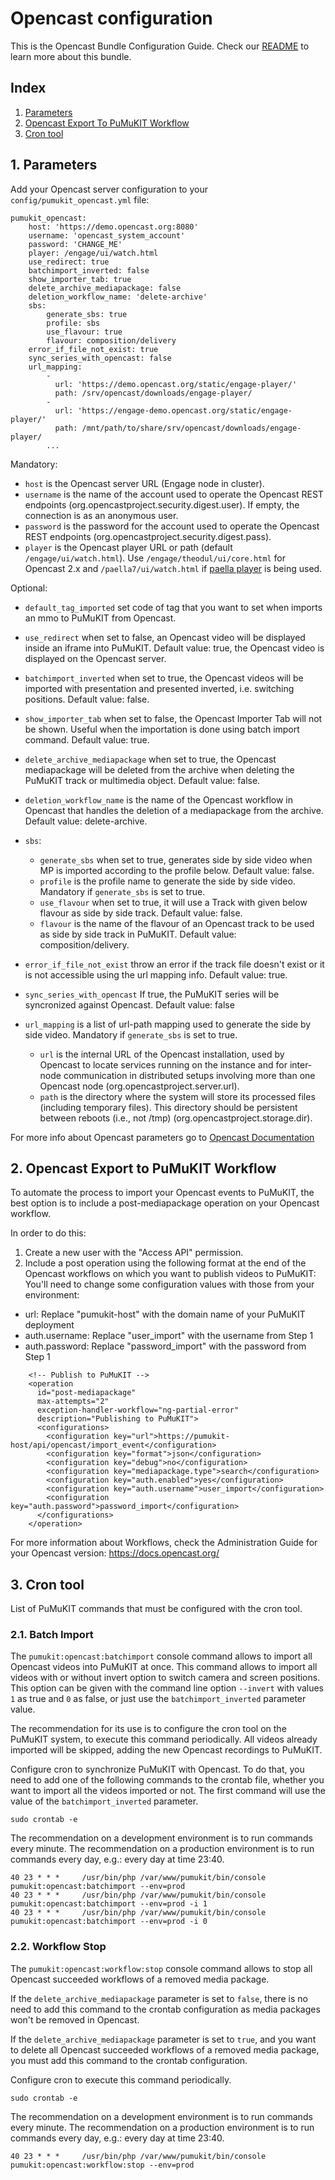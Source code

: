 # Opencast configuration

This is the Opencast Bundle Configuration Guide. Check our [README](README.md) to learn more about this bundle.

## Index

1. [Parameters](#1-parameters)
2. [Opencast Export To PuMuKIT Workflow](#2-opencast-export-to-pumukit-workflow)
3. [Cron tool](#-cron-tool)

## 1. Parameters

Add your Opencast server configuration to your `config/pumukit_opencast.yml` file:

```
pumukit_opencast:
    host: 'https://demo.opencast.org:8080'
    username: 'opencast_system_account'
    password: 'CHANGE_ME'
    player: /engage/ui/watch.html
    use_redirect: true
    batchimport_inverted: false
    show_importer_tab: true
    delete_archive_mediapackage: false
    deletion_workflow_name: 'delete-archive'
    sbs:
        generate_sbs: true
        profile: sbs
        use_flavour: true
        flavour: composition/delivery
    error_if_file_not_exist: true
    sync_series_with_opencast: false
    url_mapping:
        -
          url: 'https://demo.opencast.org/static/engage-player/'
          path: /srv/opencast/downloads/engage-player/
        -
          url: 'https://engage-demo.opencast.org/static/engage-player/'
          path: /mnt/path/to/share/srv/opencast/downloads/engage-player/
        ...
```
Mandatory:
   - `host` is the Opencast server URL (Engage node in cluster).
   - `username` is the name of the account used to operate the Opencast REST endpoints (org.opencastproject.security.digest.user). If empty, the connection is as an anonymous user.
   - `password` is the password for the account used to operate the Opencast REST endpoints (org.opencastproject.security.digest.pass).
   - `player` is the Opencast player URL or path (default `/engage/ui/watch.html`). Use `/engage/theodul/ui/core.html` for Opencast 2.x and `/paella7/ui/watch.html` if [paella player](http://paellaplayer.upv.es/) is being used.

Optional:
   - `default_tag_imported` set code of tag that you want to set when imports an mmo to PuMuKIT from Opencast.
   - `use_redirect` when set to false, an Opencast video will be displayed inside an iframe into PuMuKIT. Default value: true, the Opencast video is displayed on the Opencast server.
   - `batchimport_inverted` when set to true, the Opencast videos will be imported with presentation and presented inverted, i.e. switching positions. Default value: false.
   - `show_importer_tab` when set to false, the Opencast Importer Tab will not be shown. Useful when the importation is done using batch import command. Default value: true.
   - `delete_archive_mediapackage` when set to true, the Opencast mediapackage will be deleted from the archive when deleting the PuMuKIT track or multimedia object. Default value: false.
   - `deletion_workflow_name` is the name of the Opencast workflow in Opencast that handles the deletion of a mediapackage from the archive. Default value: delete-archive.
   - `sbs`:
      - `generate_sbs` when set to true, generates side by side video when MP is imported according to the profile below. Default value: false.
      - `profile` is the profile name to generate the side by side video. Mandatory if `generate_sbs` is set to true.
      - `use_flavour` when set to true, it will use a Track with given below flavour as side by side track. Default value: false.
      - `flavour` is the name of the flavour of an Opencast track to be used as side by side track in PuMuKIT. Default value: composition/delivery.
   - `error_if_file_not_exist` throw an error if the track file doesn't exist or it is not accessible using the url mapping info. Default value: true.
   - `sync_series_with_opencast` If true, the PuMuKIT series will be syncronized against Opencast. Default value: false
   - `url_mapping` is a list of url-path mapping used to generate the side by side video. Mandatory if `generate_sbs` is set to true.

      - `url` is the internal URL of the Opencast installation, used by Opencast to locate services running on the instance and for inter-node communication in distributed setups involving more than one Opencast node (org.opencastproject.server.url).
      - `path` is the directory where the system will store its processed files (including temporary files). This directory should be persistent between reboots (i.e., not /tmp) (org.opencastproject.storage.dir).

For more info about Opencast parameters go to [Opencast Documentation](https://docs.opencast.org/)

## 2. Opencast Export to PuMuKIT Workflow

To automate the process to import your Opencast events to PuMuKIT, the best option is to include a post-mediapackage operation on your Opencast workflow.

In order to do this:

1. Create a new user with the "Access API" permission.
2. Include a post operation using the following format at the end of the Opencast workflows on which you want to publish videos to PuMuKIT:
You'll need to change some configuration values with those from your environment:
* url: Replace "pumukit-host" with the domain name of your PuMuKIT deployment
* auth.username: Replace "user_import" with the username from Step 1
* auth.password: Replace "password_import" with the password from Step 1
```
    <!-- Publish to PuMuKIT -->
    <operation
      id="post-mediapackage"
      max-attempts="2"
      exception-handler-workflow="ng-partial-error"
      description="Publishing to PuMuKIT">
      <configurations>
        <configuration key="url">https://pumukit-host/api/opencast/import_event</configuration>
        <configuration key="format">json</configuration>
        <configuration key="debug">no</configuration>
        <configuration key="mediapackage.type">search</configuration>
        <configuration key="auth.enabled">yes</configuration>
        <configuration key="auth.username">user_import</configuration>
        <configuration key="auth.password">password_import</configuration>
      </configurations>
    </operation>
```
For more information about Workflows, check the Administration Guide for your Opencast version: https://docs.opencast.org/


## 3. Cron tool

List of PuMuKIT commands that must be configured with the cron tool.

### 2.1. Batch Import

The `pumukit:opencast:batchimport` console command allows to import all Opencast videos into PuMuKIT at once.
This command allows to import all videos with or without invert option to switch camera and screen positions.
This option can be given with the command line option `--invert` with values `1` as true and `0` as false,
or just use the `batchimport_inverted` parameter value.

The recommendation for its use is to configure the cron tool on the PuMuKIT system, to execute this command periodically.
All videos already imported will be skipped, adding the new Opencast recordings to PuMuKIT.

Configure cron to synchronize PuMuKIT with Opencast. To do that, you need to add one of the following commands to the crontab file,
whether you want to import all the videos imported or not. The first command will use the value of the `batchimport_inverted` parameter.

```
sudo crontab -e
```

The recommendation on a development environment is to run commands every minute.
The recommendation on a production environment is to run commands every day, e.g.: every day at time 23:40.

```
40 23 * * *     /usr/bin/php /var/www/pumukit/bin/console pumukit:opencast:batchimport --env=prod
40 23 * * *     /usr/bin/php /var/www/pumukit/bin/console pumukit:opencast:batchimport --env=prod -i 1
40 23 * * *     /usr/bin/php /var/www/pumukit/bin/console pumukit:opencast:batchimport --env=prod -i 0
```

### 2.2. Workflow Stop

The `pumukit:opencast:workflow:stop` console command allows to stop all Opencast succeeded workflows of
a removed media package.

If the `delete_archive_mediapackage` parameter is set to `false`, there is no need to add this command to
the crontab configuration as media packages won't be removed in Opencast.

If the `delete_archive_mediapackage` parameter is set to `true`, and you want to delete all Opencast
succeeded workflows of a removed media package, you must add this command to the crontab configuration.

Configure cron to execute this command periodically.

```
sudo crontab -e
```

The recommendation on a development environment is to run commands every minute.
The recommendation on a production environment is to run commands every day, e.g.: every day at time 23:40.

```
40 23 * * *     /usr/bin/php /var/www/pumukit/bin/console pumukit:opencast:workflow:stop --env=prod
```
